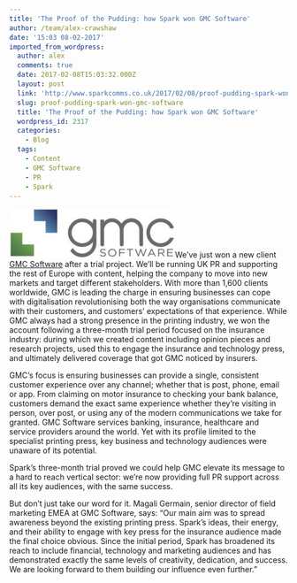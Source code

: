 ```yaml
---
title: 'The Proof of the Pudding: how Spark won GMC Software'
author: /team/alex-crawshaw
date: '15:03 08-02-2017'
imported_from_wordpress:
  author: alex
  comments: true
  date: 2017-02-08T15:03:32.000Z
  layout: post
  link: 'http://www.sparkcomms.co.uk/2017/02/08/proof-pudding-spark-won-gmc-software/'
  slug: proof-pudding-spark-won-gmc-software
  title: 'The Proof of the Pudding: how Spark won GMC Software'
  wordpress_id: 2317
  categories:
    - Blog
  tags:
    - Content
    - GMC Software
    - PR
    - Spark
---
```


![GMC](GMC-300x90.jpg)We’ve just won a new client [GMC Software](http://www.gmc.net/) after a trial project. We’ll be running UK PR and supporting the rest of Europe with content, helping the company to move into new markets and target different stakeholders. With more than 1,600 clients worldwide, GMC is leading the charge in ensuring businesses can cope with digitalisation revolutionising both the way organisations communicate with their customers, and customers’ expectations of that experience. While GMC always had a strong presence in the printing industry, we won the account following a three-month trial period focused on the insurance industry: during which we created content including opinion pieces and research projects, used this to engage the insurance and technology press, and ultimately delivered coverage that got GMC noticed by insurers.

GMC’s focus is ensuring businesses can provide a single, consistent customer experience over any channel; whether that is post, phone, email or app. From claiming on motor insurance to checking your bank balance, customers demand the exact same experience whether they’re visiting in person, over post, or using any of the modern communications we take for granted. GMC Software services banking, insurance, healthcare and service providers around the world. Yet with its profile limited to the specialist printing press, key business and technology audiences were unaware of its potential.

Spark’s three-month trial proved we could help GMC elevate its message to a hard to reach vertical sector: we’re now providing full PR support across all its key audiences, with the same success.

But don’t just take our word for it. Magali Germain, senior director of field marketing EMEA at GMC Software, says: “Our main aim was to spread awareness beyond the existing printing press. Spark’s ideas, their energy, and their ability to engage with key press for the insurance audience made the final choice obvious. Since the initial period, Spark has broadened its reach to include financial, technology and marketing audiences and has demonstrated exactly the same levels of creativity, dedication, and success. We are looking forward to them building our influence even further.”

